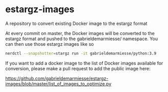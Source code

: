 # estargz-images
A repository to convert existing Docker image to the estargz format

At every commit on master, the Docker images will be converted to the estargz format and pushed 
to the gabrieldemarmiesse/ namespace. You can then use those estargz images like so

```bash
nerdctl --snapshotter=stargz run -it gabrieldemarmiesse/python:3.9
```

If you want to add a docker image to the list of Docker images available for conversion, 
please make a pull request to add the public image here:

https://github.com/gabrieldemarmiesse/estargz-images/blob/master/list_of_images_to_optimize.py
